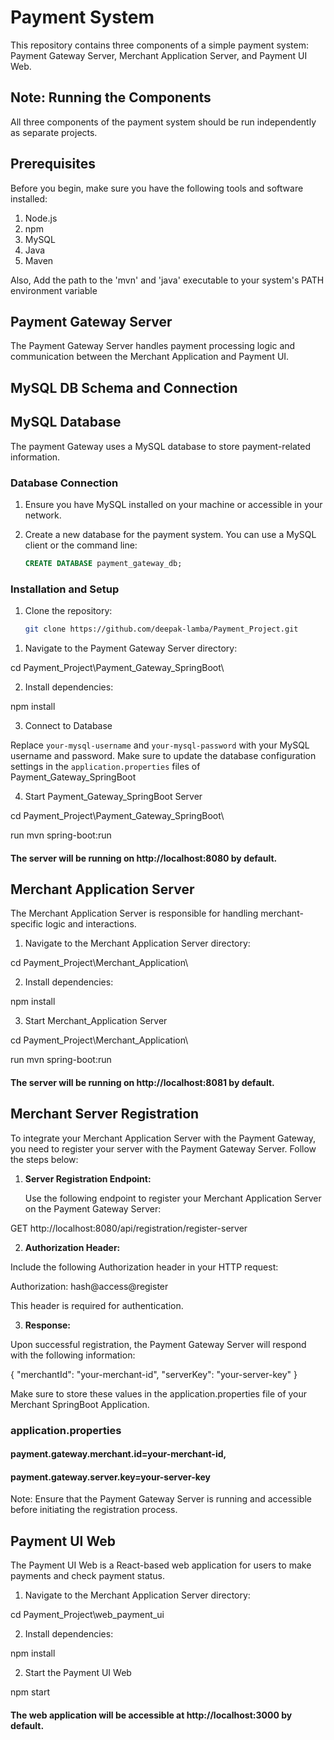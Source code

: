 # Payment System

This repository contains three components of a simple payment system: Payment Gateway Server, Merchant Application Server, and Payment UI Web.

## Note: Running the Components

All three components of the payment system should be run independently as separate projects.


## Prerequisites

Before you begin, make sure you have the following tools and software installed:
1)	Node.js
2)	npm
3)	MySQL
4)  Java
5)  Maven

Also, Add the path to the 'mvn' and 'java' executable to your system's PATH environment variable

## Payment Gateway Server

The Payment Gateway Server handles payment processing logic and communication between the Merchant Application and Payment UI.

## MySQL DB Schema and Connection

## MySQL Database

The payment Gateway uses a MySQL database to store payment-related information.

### Database Connection

1. Ensure you have MySQL installed on your machine or accessible in your network.

2. Create a new database for the payment system. You can use a MySQL client or the command line:

   ```sql
   CREATE DATABASE payment_gateway_db;

### Installation and Setup

1. Clone the repository:

   ```bash
   git clone https://github.com/deepak-lamba/Payment_Project.git

1) Navigate to the Payment Gateway Server directory:

cd Payment_Project\Payment_Gateway_SpringBoot\

2) Install dependencies:

npm install

3) Connect to Database

Replace `your-mysql-username` and `your-mysql-password` with your MySQL username and password. Make sure to update the database configuration settings in the `application.properties` files of Payment_Gateway_SpringBoot

4) Start Payment_Gateway_SpringBoot Server

cd Payment_Project\Payment_Gateway_SpringBoot\

run mvn spring-boot:run

#### The server will be running on http://localhost:8080 by default.

## Merchant Application Server
The Merchant Application Server is responsible for handling merchant-specific logic and interactions.

1) Navigate to the Merchant Application Server directory:

cd Payment_Project\Merchant_Application\

2) Install dependencies:

npm install

3) Start Merchant_Application Server

cd Payment_Project\Merchant_Application\

run mvn spring-boot:run

#### The server will be running on http://localhost:8081 by default.

## Merchant Server Registration

To integrate your Merchant Application Server with the Payment Gateway, you need to register your server with the Payment Gateway Server. Follow the steps below:

1. **Server Registration Endpoint:**

   Use the following endpoint to register your Merchant Application Server on the Payment Gateway Server:

GET http://localhost:8080/api/registration/register-server

2. **Authorization Header:**

Include the following Authorization header in your HTTP request:

Authorization: hash@access@register


This header is required for authentication.

3. **Response:**

Upon successful registration, the Payment Gateway Server will respond with the following information:

{
  "merchantId": "your-merchant-id",
  "serverKey": "your-server-key"
}

Make sure to store these values in the application.properties file of your Merchant SpringBoot Application.
### application.properties

#### payment.gateway.merchant.id=your-merchant-id,
#### payment.gateway.server.key=your-server-key

Note: Ensure that the Payment Gateway Server is running and accessible before initiating the registration process.

## Payment UI Web
The Payment UI Web is a React-based web application for users to make payments and check payment status.

1) Navigate to the Merchant Application Server directory:

cd Payment_Project\web_payment_ui

2) Install dependencies:

npm install

2) Start the Payment UI Web

npm start

#### The web application will be accessible at http://localhost:3000 by default.
